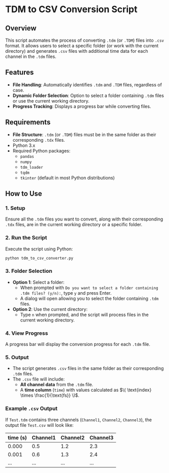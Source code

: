 
# TDM to CSV Conversion Script

## Overview

This script automates the process of converting `.tdm` (or `.TDM`) files into `.csv` format. It allows users to select a specific folder (or work with the current directory) and generates `.csv` files with additional time data for each channel in the `.tdm` files.

## Features

- **File Handling**: Automatically identifies `.tdm` and `.TDM` files, regardless of case.
- **Dynamic Folder Selection**: Option to select a folder containing `.tdm` files or use the current working directory.
- **Progress Tracking**: Displays a progress bar while converting files.

## Requirements

- **File Structure**: `.tdm` (or `.TDM`) files must be in the same folder as their corresponding `.tdx` files.
- Python 3.x
- Required Python packages:
  - `pandas`
  - `numpy`
  - `tdm_loader`
  - `tqdm`
  - `tkinter` (default in most Python distributions)

## How to Use

### 1. Setup
Ensure all the `.tdm` files you want to convert, along with their corresponding `.tdx` files, are in the current working directory or a specific folder.

### 2. Run the Script
Execute the script using Python:

```bash
python tdm_to_csv_converter.py
```

### 3. Folder Selection
- **Option 1**: Select a folder:
  - When prompted with `Do you want to select a folder containing .tdm files? (y/n):`, type `y` and press Enter.
  - A dialog will open allowing you to select the folder containing `.tdm` files.
- **Option 2**: Use the current directory:
  - Type `n` when prompted, and the script will process files in the current working directory.

### 4. View Progress
A progress bar will display the conversion progress for each `.tdm` file.

### 5. Output
- The script generates `.csv` files in the same folder as their corresponding `.tdm` files.
- The `.csv` file will include:
  - **All channel data** from the `.tdm` file.
  - A **time column** (`time`) with values calculated as $\( \text{index} \times \frac{1}{\text{fs}} \)$.

### Example `.csv` Output
If `Test.tdm` contains three channels (`Channel1`, `Channel2`, `Channel3`), the output file `Test.csv` will look like:

| time (s) | Channel1 | Channel2 | Channel3 |
|----------|----------|----------|----------|
| 0.000    | 0.5      | 1.2      | 2.3      |
| 0.001    | 0.6      | 1.3      | 2.4      |
| ...      | ...      | ...      | ...      |
